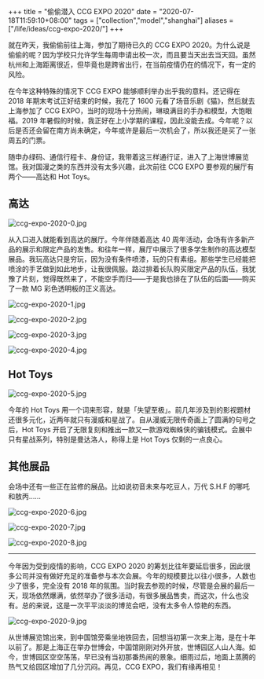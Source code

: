 +++
title = "偷偷潜入 CCG EXPO 2020"
date = "2020-07-18T11:59:10+08:00"
tags = ["collection","model","shanghai"]
aliases = ["/life/ideas/ccg-expo-2020/"]
+++

就在昨天，我偷偷前往上海，参加了期待已久的 CCG EXPO 2020。为什么说是偷偷的呢？因为学校只允许学生每周申请出校一次，而且要当天出去当天回。虽然杭州和上海距离很近，但毕竟也是跨省出行，在当前疫情仍在的情况下，有一定的风险。

在今年这种特殊的情况下 CCG EXPO 能够顺利举办出乎我的意料。还记得在 2018 年期末考试正好结束的时候，我花了 1600 元看了场音乐剧《猫》，然后就去上海参加了 CCG EXPO，当时的现场十分热闹，琳琅满目的手办和模型，大饱眼福。2019 年暑假的时候，我正好在上小学期的课程，因此没能去成。今年呢？以后是否还会留在南方尚未确定，今年或许是最后一次机会了，所以我还是买了一张周五的门票。

随申办绿码、通信行程卡、身份证，我带着这三样通行证，进入了上海世博展览馆。我对国漫之类的东西并没有太多兴趣，此次前往 CCG EXPO 要参观的展厅有两个——高达和 Hot Toys。

## 高达

![ccg-expo-2020-0.jpg](/images/ccg-expo-2020-0.jpg)

从入口进入就能看到高达的展厅。今年伴随着高达 40 周年活动，会场有许多新产品的展示和限定产品的发售。和往年一样，展厅中展示了很多学生制作的高达模型展品。我玩高达只是穷玩，因为没有条件喷漆，玩的只有素组。那些学生已经能把喷涂的手艺做到如此地步，让我很佩服。路过排着长队购买限定产品的队伍，我犹豫了片刻，觉得既然来了，不能空手而归——于是我也排在了队伍的后面——购买了一款 MG 彩色透明板的正义高达。

![ccg-expo-2020-1.jpg](/images/ccg-expo-2020-1.jpg)

![ccg-expo-2020-2.jpg](/images/ccg-expo-2020-2.jpg)

![ccg-expo-2020-3.jpg](/images/ccg-expo-2020-3.jpg)

![ccg-expo-2020-4.jpg](/images/ccg-expo-2020-4.jpg)

## Hot Toys

![ccg-expo-2020-5.jpg](/images/ccg-expo-2020-5.jpg)

今年的 Hot Toys 用一个词来形容，就是「失望至极」。前几年涉及到的影视题材还很多元化，近两年就只有漫威和星战了。自从漫威无限传奇画上了圆满的句号之后，Hot Toys 开启了无限复刻和推出一款又一款游戏蜘蛛侠的骗钱模式。会展中只有星战系列，特别是曼达洛人，称得上是 Hot Toys 仅剩的一点良心。

## 其他展品

会场中还有一些正在监修的展品。比如说初音未来与吃豆人，万代 S.H.F 的哪吒和敖丙……

![ccg-expo-2020-6.jpg](/images/ccg-expo-2020-6.jpg)

![ccg-expo-2020-7.jpg](/images/ccg-expo-2020-7.jpg)

![ccg-expo-2020-8.jpg](/images/ccg-expo-2020-8.jpg)

---

今年因为受到疫情的影响，CCG EXPO 2020 的筹划比往年要延后很多，因此很多公司并没有做好充足的准备参与本次会展。今年的规模要比以往小很多，人数也少了很多，完全没有 2018 年的氛围。当时我去参观的时候，尽管是会展的最后一天，现场依然爆满，依然举办了很多活动，有很多展品售卖，而这次，什么也没有。总的来说，这是一次平平淡淡的博览会吧，没有太多令人惊艳的东西。

![ccg-expo-2020-9.jpg](/images/ccg-expo-2020-9.jpg)

从世博展览馆出来，到中国馆旁乘坐地铁回去，回想当初第一次来上海，是在十年以前了。那是上海正在举办世博会，中国馆刚刚对外开放，世博园区人山人海。如今，世博园区空空荡荡，早已没有当初那番热闹的景象。细雨过后，地面上蒸腾的热气又给园区增加了几分沉闷。再见，CCG EXPO，我们有缘再相见！